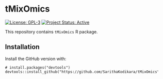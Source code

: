 # tMixOmics
[![License: GPL-3](https://img.shields.io/badge/license-GPL--3-blue.svg)](https://opensource.org/licenses/GPL-3.0)
[![Project Status: Active](https://img.shields.io/badge/project%20status-active-brightgreen.svg)](https://example.com) 

This repository contains `tMixOmics` R package.

## Installation

Install the GitHub version with:

```{r}
# install.packages("devtools")
devtools::install_github("https://github.com/SarithaKodikara/tMixOmics")
```






